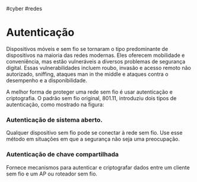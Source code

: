 
#cyber #redes 
# Autenticação

Dispositivos móveis e sem fio se tornaram o tipo predominante de dispositivos na maioria das redes modernas. Eles oferecem mobilidade e conveniência, mas estão vulneráveis a diversos problemas de segurança digital. Essas vulnerabilidades incluem roubo, invasão e acesso remoto não autorizado, sniffing, ataques man in the middle e ataques contra o desempenho e a disponibilidade.

A melhor forma de proteger uma rede sem fio é usar autenticação e criptografia. O padrão sem fio original, 801.11, introduziu dois tipos de autenticação, como mostrado na figura:

### Autenticação de sistema aberto.

Qualquer dispositivo sem fio pode se conectar à rede sem fio. Use esse método em situações em que a segurança não seja uma preocupação.

### Autenticação de chave compartilhada

Fornece mecanismos para autenticar e criptografar dados entre um cliente sem fio e um AP ou roteador sem fio.
